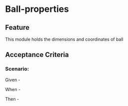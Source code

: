 # Ball-properties

## Feature

This module holds the dimensions and coordinates of ball

## Acceptance Criteria

### Scenario:

  Given -

  When -

  Then -
